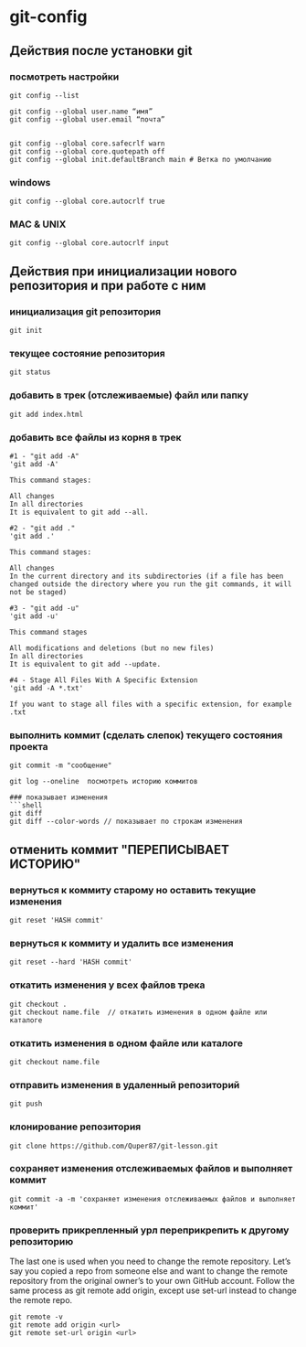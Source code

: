 # git-config

## Действия после установки git

### посмотреть настройки

```shell
git config --list
```

```shell
git config --global user.name “имя”
git config --global user.email “почта”


git config --global core.safecrlf warn
git config --global core.quotepath off
git config --global init.defaultBranch main # Ветка по умолчанию
```

### windows

```shell
git config --global core.autocrlf true
```

### MAC & UNIX

```shell
git config --global core.autocrlf input
```

## Действия при инициализации нового репозитория и при работе с ним

### инициализация git репозитория

```shell
git init
```

### текущее состояние репозитория

```shell
git status
```

### добавить в трек (отслеживаемые) файл или папку

```shell
git add index.html
```

### добавить все файлы из корня в трек

```shell
#1 - "git add -A"
'git add -A'

This command stages:

All changes
In all directories
It is equivalent to git add --all.

#2 - "git add ."
'git add .'

This command stages:

All changes
In the current directory and its subdirectories (if a file has been changed outside the directory where you run the git commands, it will not be staged)

#3 - "git add -u"
'git add -u'

This command stages

All modifications and deletions (but no new files)
In all directories
It is equivalent to git add --update.

#4 - Stage All Files With A Specific Extension
'git add -A *.txt'

If you want to stage all files with a specific extension, for example .txt
```

### выполнить коммит (сделать слепок) текущего состояния проекта

```shell
git commit -m "сообщение"
```

```shell
git log --oneline  посмотреть историю коммитов

### показывает изменения
```shell
git diff
git diff --color-words // показывает по строкам изменения
```

## отменить коммит "ПЕРЕПИСЫВАЕТ ИСТОРИЮ"

### вернуться к коммиту старому но оставить текущие изменения

```shell
git reset 'HASH commit'
```

### вернуться к коммиту и удалить все изменения

```shell
git reset --hard 'HASH commit'
```

### откатить изменения у всех файлов трека

```shell
git checkout .  
git checkout name.file  // откатить изменения в одном файле или каталоге
```

### откатить изменения в одном файле или каталоге

```shell
git checkout name.file
```

### отправить изменения в удаленный репозиторий

```shell
git push 
```

### клонирование репозитория

```shell
git clone https://github.com/Quper87/git-lesson.git
```

### сохраняет изменения отслеживаемых файлов и выполняет коммит

```shell
git commit -a -m 'сохраняет изменения отслеживаемых файлов и выполняет коммит'
```
### проверить прикрепленный урл переприкрепить к другому репозиторию
The last one is used when you need to change the remote repository. Let’s say you copied a repo from someone else and want to change the remote repository from the original owner’s to your own GitHub account. Follow the same process as git remote add origin, except use set-url instead to change the remote repo.

```shell
git remote -v
git remote add origin <url>
git remote set-url origin <url>
```
